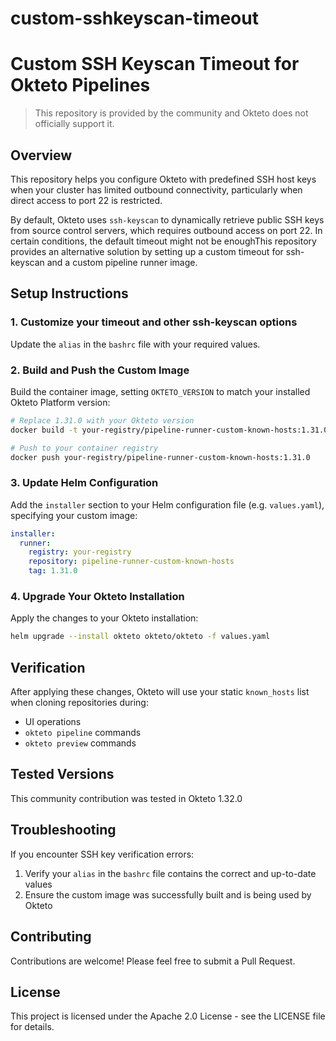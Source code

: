 # custom-sshkeyscan-timeout
# Custom SSH Keyscan Timeout  for Okteto Pipelines

> This repository is provided by the community and Okteto does not officially support it.

## Overview

This repository helps you configure Okteto with predefined SSH host keys when your cluster has limited outbound connectivity, particularly when direct access to port 22 is restricted.

By default, Okteto uses `ssh-keyscan` to dynamically retrieve public SSH keys from source control servers, which requires outbound access on port 22. In certain conditions, the default timeout might not be enoughThis repository provides an alternative solution by setting up a custom timeout for ssh-keyscan and a custom pipeline runner image.

## Setup Instructions

### 1. Customize your timeout and other ssh-keyscan options

Update the `alias` in the `bashrc` file with your required values.

### 2. Build and Push the Custom Image

Build the container image, setting `OKTETO_VERSION` to match your installed Okteto Platform version:

```bash
# Replace 1.31.0 with your Okteto version
docker build -t your-registry/pipeline-runner-custom-known-hosts:1.31.0 --build-arg=OKTETO_VERSION=1.31.0 .

# Push to your container registry
docker push your-registry/pipeline-runner-custom-known-hosts:1.31.0
```

### 3. Update Helm Configuration

Add the `installer` section to your Helm configuration file (e.g. `values.yaml`), specifying your custom image:

```yaml
installer:
  runner:
    registry: your-registry
    repository: pipeline-runner-custom-known-hosts
    tag: 1.31.0
```

### 4. Upgrade Your Okteto Installation

Apply the changes to your Okteto installation:

```bash
helm upgrade --install okteto okteto/okteto -f values.yaml
```

## Verification

After applying these changes, Okteto will use your static `known_hosts` list when cloning repositories during:
- UI operations
- `okteto pipeline` commands
- `okteto preview` commands

## Tested Versions
This community contribution was tested in Okteto 1.32.0

## Troubleshooting

If you encounter SSH key verification errors:
1. Verify your `alias` in the `bashrc` file contains the correct and up-to-date values
2. Ensure the custom image was successfully built and is being used by Okteto

## Contributing

Contributions are welcome! Please feel free to submit a Pull Request.

## License

This project is licensed under the Apache 2.0 License - see the LICENSE file for details.
